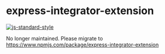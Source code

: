 # express-integrator-extension
[![js-standard-style](https://img.shields.io/badge/code%20style-standard-brightgreen.svg)](http://standardjs.com/)

No longer maintained. Please migrate to https://www.npmjs.com/package/express-integrator-extension
